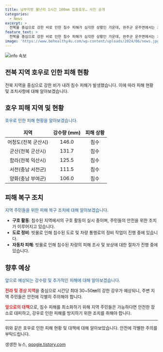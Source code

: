 ```yaml
---
title: 남부지방 물난리 1시간 100mm 집중호우… 사진 공개
categories:
  - News
excerpt: >
  전북을 중심으로 강한 비로 인한 침수 피해가 심각한 상황인 가운데, 완주군 운주면에서는 차량과 도로가 빗물에 잠겨 유실물이 가득한 모습이 담겼다. 하천이 범람해 18명이 고립돼 구조되는 등 피해가 속출하고 있으며, 기상청은 계속되는 강우로 인해 전라권과 경상권에서 추가 피해가 발생할 것으로 예상되고 있다.
feature_text: >
  전북을 중심으로 강한 비로 인한 침수 피해가 심각한 상황인 가운데, 완주군 운주면에서는 차량과 도로가 빗물에 잠겨 유실물이 가득한 모습이 담겼다. 하천이 범람해 18명이 고립돼 구조되는 등 피해가 속출하고 있으며, 기상청은 계속되는 강우로 인해 전라권과 경상권에서 추가 피해가 발생할 것으로 예상되고 있다.
image: 'https://www.behealthy4u.com/wp-content/uploads/2024/06/news.jpg'
---
```


<p><img src="https://www.behealthy4u.com/wp-content/uploads/2024/06/news.jpg" alt="info 속보" /></p>

<h2>전북 지역 호우로 인한 피해 현황</h2>

<p data-ke-size="size16">전북 지역을 중심으로 강한 비가 내려 침수 피해가 발생했습니다. 이에 따라 피해 현황 및 조치사항에 대해 알아보겠습니다.</p>

<h2 data-ke-size="size26">호우 피해 지역 및 현황</h2>

<p><span style="color: #1a5490;">호우로 인한 피해 현황을 알아보겠습니다.</span></p>

<table>
    <thead>
        <tr>
            <td style="text-align: center;"><b>지역</b></td>
            <td style="text-align: center;"><b>강수량 (mm)</b></td>
            <td style="text-align: center;"><b>피해 상황</b></td>
        </tr>
    </thead>
    <tbody>
        <tr>
            <td style="text-align: center;">어청도(전북 군산시)</td>
            <td style="text-align: center;">146.0</td>
            <td style="text-align: center;">침수</td>
        </tr>
        <tr>
            <td style="text-align: center;">군산(전북 군산시)</td>
            <td style="text-align: center;">131.7</td>
            <td style="text-align: center;">침수</td>
        </tr>
        <tr>
            <td style="text-align: center;">함라(전북 익산시)</td>
            <td style="text-align: center;">125.5</td>
            <td style="text-align: center;">침수</td>
        </tr>
        <tr>
            <td style="text-align: center;">서천(충남 서천군)</td>
            <td style="text-align: center;">111.5</td>
            <td style="text-align: center;">침수</td>
        </tr>
        <tr>
            <td style="text-align: center;">양화(충남 부여군)</td>
            <td style="text-align: center;">106.0</td>
            <td style="text-align: center;">침수</td>
        </tr>
    </tbody>
</table>

<h2 data-ke-size="size26">피해 복구 조치</h2>

<p><span style="color: #1a5490;">지역 주민들을 위한 피해 복구 조치에 대해 알아보겠습니다.</span></p>

<ul>
    <li><b>구호 활동</b>: 침수된 지역에서의 구호 활동이 실시 중이며, 주민들의 안전을 위한 조치가 이루어지고 있습니다.</li>
    <li><b>도로 정비</b>: 빗물로 인해 침수된 도로 및 차량 통행로의 정비 작업이 진행 중에 있습니다.</li>
    <li><b>자동차 피해</b>: 빗물로 인해 침수된 차량의 피해 조사 및 보상에 대한 절차가 진행 중에 있습니다.</li>
</ul>

<h2 data-ke-size="size26">향후 예상</h2>

<p><span style="color: #1a5490;">앞으로 예상되는 강수량 및 추가적인 피해에 대해 알아보겠습니다.</span></p>

<p data-ke-size="size16"><b><span style="color: #ee2323;">전라 및 경상 지역</span></b>을 중심으로 시간당 최대 30~50㎜의 강한 강우가 예상되니, 주변 지역 주민들은 안전에 각별히 주의해야 합니다.</p>

<p data-ke-size="size16"><b><span style="color: #ee2323;">앞으로의 대책</span></b>으로, 침수 피해를 최소화하기 위해 지역 주민들은 가능하다면 안전한 장소로 대피하고, 강우로 인한 피해를 방지하기 위한 조치를 취해야 합니다.</p>

<hr>

<p data-ke-size="size16">위와 같은 호우로 인한 피해 현황 및 대책에 대해 알아보았습니다. 안전에 각별한 주의를 부탁드립니다. </p>
생생한 뉴스, <a href="https://qoogle.tistory.com" rel="dofollow">qoogle.tistory.com</a>


